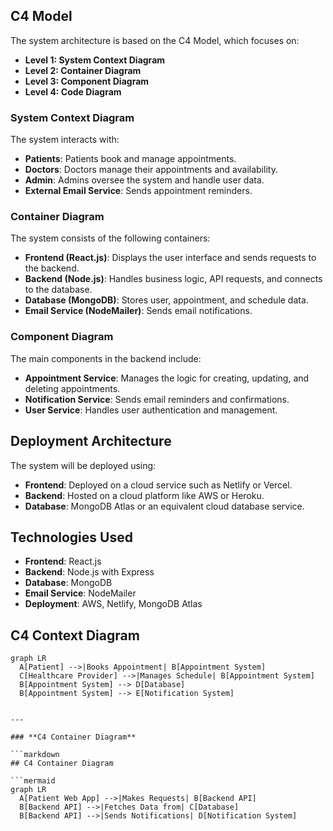 

## C4 Model
The system architecture is based on the C4 Model, which focuses on:
- **Level 1: System Context Diagram**
- **Level 2: Container Diagram**
- **Level 3: Component Diagram**
- **Level 4: Code Diagram**

### System Context Diagram
The system interacts with:
- **Patients**: Patients book and manage appointments.
- **Doctors**: Doctors manage their appointments and availability.
- **Admin**: Admins oversee the system and handle user data.
- **External Email Service**: Sends appointment reminders.

### Container Diagram
The system consists of the following containers:
- **Frontend (React.js)**: Displays the user interface and sends requests to the backend.
- **Backend (Node.js)**: Handles business logic, API requests, and connects to the database.
- **Database (MongoDB)**: Stores user, appointment, and schedule data.
- **Email Service (NodeMailer)**: Sends email notifications.

### Component Diagram
The main components in the backend include:
- **Appointment Service**: Manages the logic for creating, updating, and deleting appointments.
- **Notification Service**: Sends email reminders and confirmations.
- **User Service**: Handles user authentication and management.

## Deployment Architecture
The system will be deployed using:
- **Frontend**: Deployed on a cloud service such as Netlify or Vercel.
- **Backend**: Hosted on a cloud platform like AWS or Heroku.
- **Database**: MongoDB Atlas or an equivalent cloud database service.

## Technologies Used
- **Frontend**: React.js
- **Backend**: Node.js with Express
- **Database**: MongoDB
- **Email Service**: NodeMailer
- **Deployment**: AWS, Netlify, MongoDB Atlas

## C4 Context Diagram

```mermaid
graph LR
  A[Patient] -->|Books Appointment| B[Appointment System]
  C[Healthcare Provider] -->|Manages Schedule| B[Appointment System]
  B[Appointment System] --> D[Database]
  B[Appointment System] --> E[Notification System]


---

### **C4 Container Diagram**

```markdown
## C4 Container Diagram

```mermaid
graph LR
  A[Patient Web App] -->|Makes Requests| B[Backend API]
  B[Backend API] -->|Fetches Data from| C[Database]
  B[Backend API] -->|Sends Notifications| D[Notification System]




